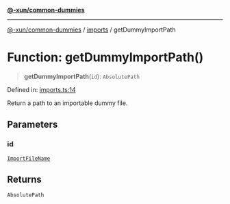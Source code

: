 [**@-xun/common-dummies**](../../README.md)

***

[@-xun/common-dummies](../../README.md) / [imports](../README.md) / getDummyImportPath

# Function: getDummyImportPath()

> **getDummyImportPath**(`id`): `AbsolutePath`

Defined in: [imports.ts:14](https://github.com/Xunnamius/test-utils/blob/fb7ffeb540b6329cd58507a70130e011f552c63c/packages/common-dummies/src/imports.ts#L14)

Return a path to an importable dummy file.

## Parameters

### id

[`ImportFileName`](../type-aliases/ImportFileName.md)

## Returns

`AbsolutePath`
